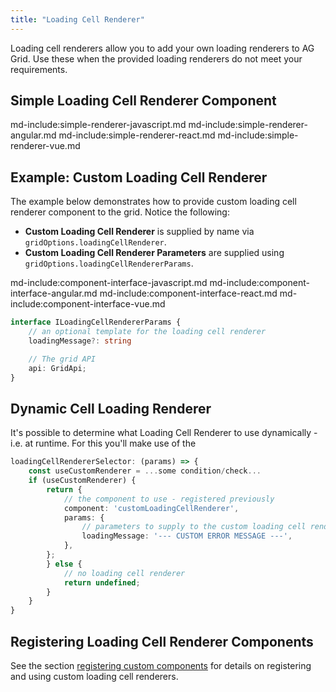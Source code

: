 ```yaml
---
title: "Loading Cell Renderer"
---
```


Loading cell renderers allow you to add your own loading renderers to AG Grid. Use these when the provided loading renderers do not meet your requirements.

## Simple Loading Cell Renderer Component

md-include:simple-renderer-javascript.md
md-include:simple-renderer-angular.md
md-include:simple-renderer-react.md
md-include:simple-renderer-vue.md
 
## Example: Custom Loading Cell Renderer

The example below demonstrates how to provide custom loading cell renderer component to the grid. Notice the following:
 
- **Custom Loading Cell Renderer** is supplied by name via `gridOptions.loadingCellRenderer`.
- **Custom Loading Cell Renderer Parameters** are supplied using `gridOptions.loadingCellRendererParams`.

<grid-example title='Custom Loading Cell Renderer' name='custom-loading-cell-renderer' type='generated' options='{ "enterprise": true, "extras": ["fontawesome"] }'></grid-example>

md-include:component-interface-javascript.md
md-include:component-interface-angular.md
md-include:component-interface-react.md
md-include:component-interface-vue.md

```ts
interface ILoadingCellRendererParams {
    // an optional template for the loading cell renderer
    loadingMessage?: string

    // The grid API
    api: GridApi;
}
```

## Dynamic Cell Loading Renderer

It's possible to determine what Loading Cell Renderer to use dynamically - i.e. at runtime. For this you'll make use of the

```ts
loadingCellRendererSelector: (params) => {
    const useCustomRenderer = ...some condition/check...
    if (useCustomRenderer) {
        return {
            // the component to use - registered previously
            component: 'customLoadingCellRenderer',
            params: {
                // parameters to supply to the custom loading cell renderer
                loadingMessage: '--- CUSTOM ERROR MESSAGE ---',
            },
        };
        } else {
            // no loading cell renderer 
            return undefined;
        }
    }
}
```


## Registering Loading Cell Renderer Components

See the section [registering custom components](/components/#registering-custom-components) for details on registering and using custom loading cell renderers.

